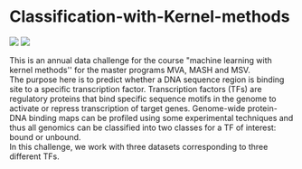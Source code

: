 # Classification-with-Kernel-methods
![](https://img.shields.io/badge/Code-Python-informational?style=flat&logo=<LOGO_NAME>&logoColor=white&color=bc2b7b) ![](https://img.shields.io/badge/Framework-JupyterNotebooks-informational?style=flat&logo=<LOGO_NAME>&logoColor=white&color=bc2b7b)

This is an annual data challenge for the course "machine learning with kernel methods'' for the master programs MVA, MASH and MSV.  
The purpose here is to predict whether a DNA sequence region is binding site to a specific transcription factor.
Transcription factors (TFs) are regulatory proteins that bind specific sequence motifs in the genome to activate or repress transcription of target genes.
Genome-wide protein-DNA binding maps can be profiled using some experimental techniques and thus all genomics can be classified into two classes for a TF of interest: bound or unbound.   
In this challenge, we work with three datasets corresponding to three different TFs.
